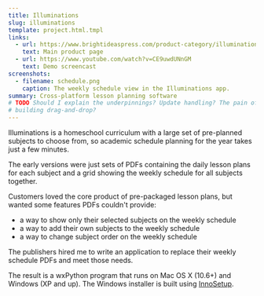 ```yaml
---
title: Illuminations
slug: illuminations
template: project.html.tmpl
links:
  - url: https://www.brightideaspress.com/product-category/illuminations/
    text: Main product page
  - url: https://www.youtube.com/watch?v=CE9uwdUNnGM
    text: Demo screencast
screenshots:
  - filename: schedule.png
    caption: The weekly schedule view in the Illuminations app.
summary: Cross-platform lesson planning software
# TODO Should I explain the underpinnings? Update handling? The pain of
# building drag-and-drop?
---
```


Illuminations is a homeschool curriculum with a large set of pre-planned
subjects to choose from, so academic schedule planning for the year takes
just a few minutes.

The early versions were just sets of PDFs containing the daily lesson plans
for each subject and a grid showing the weekly schedule for all subjects
together.

Customers loved the core product of pre-packaged lesson plans, but wanted
some features PDFs couldn't provide:

* a way to show only their selected subjects on the weekly schedule
* a way to add their own subjects to the weekly schedule
* a way to change subject order on the weekly schedule

The publishers hired me to write an application to replace their weekly
schedule PDFs and meet those needs.

The result is a wxPython program that runs on Mac OS X (10.6+) and Windows
(XP and up). The Windows installer is built using
[InnoSetup](http://www.jrsoftware.org/isinfo.php).
